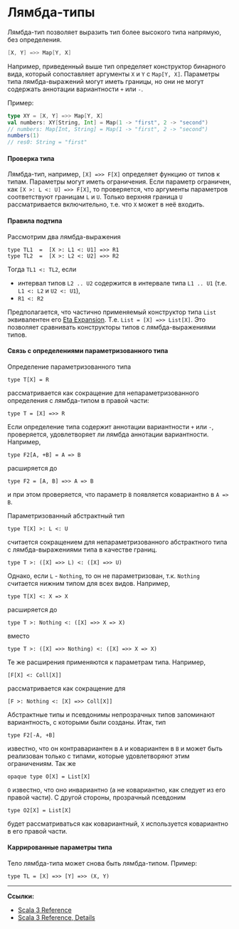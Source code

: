 # Лямбда-типы

Лямбда-тип позволяет выразить тип более высокого типа напрямую, без определения.

```scala
[X, Y] =>> Map[Y, X]
```

Например, приведенный выше тип определяет конструктор бинарного вида, 
который сопоставляет аргументы `X` и `Y` с `Map[Y, X]`. 
Параметры типа лямбда-выражений могут иметь границы, но они не могут содержать аннотации вариантности `+` или `-`.

Пример:

```scala
type XY = [X, Y] =>> Map[Y, X]
val numbers: XY[String, Int] = Map(1 -> "first", 2 -> "second")
// numbers: Map[Int, String] = Map(1 -> "first", 2 -> "second")
numbers(1)
// res0: String = "first"
```

#### Проверка типа

Лямбда-тип, например, `[X] =>> F[X]` определяет функцию от типов к типам. 
Параметры могут иметь ограничения. 
Если параметр ограничен, как `[X >: L <: U] =>> F[X]`, 
то проверяется, что аргументы параметров соответствуют границам `L` и `U`. 
Только верхняя граница `U` рассматривается включительно, т.е. что `X` может в неё входить.

#### Правила подтипа

Рассмотрим два лямбда-выражения

```
type TL1  =  [X >: L1 <: U1] =>> R1
type TL2  =  [X >: L2 <: U2] =>> R2
```

Тогда `TL1 <: TL2`, если
- интервал типов `L2 .. U2` содержится в интервале типа `L1 .. U1` (т.е. `L1 <: L2` и `U2 <: U1`),
- `R1 <: R2`

Предполагается, что частично применяемый конструктор типа `List` 
эквивалентен его [Eta Expansion](../functions/eta). Т.е. `List = [X] =>> List[X]`.
Это позволяет сравнивать конструкторы типов с лямбда-выражениями типов.

#### Связь с определениями параметризованного типа

Определение параметризованного типа

```
type T[X] = R
```

рассматривается как сокращение для непараметризованного определения с лямбда-типом в правой части:

```
type T = [X] =>> R
```

Если определение типа содержит аннотации вариантности `+` или `-`, 
проверяется, удовлетворяет ли лямбда аннотации вариантности. 
Например,

```
type F2[A, +B] = A => B
```

расширяется до

```
type F2 = [A, B] =>> A => B
```

и при этом проверяется, что параметр `B` появляется ковариантно в `A => B`.

Параметризованный абстрактный тип

```
type T[X] >: L <: U
```

считается сокращением для непараметризованного абстрактного типа с лямбда-выражениями типа в качестве границ.

```
type T >: ([X] =>> L) <: ([X] =>> U)
```

Однако, если `L` - `Nothing`, то он не параметризован, т.к. `Nothing` считается нижним типом для всех видов. 
Например,

```
type T[X] <: X => X
```

расширяется до

```
type T >: Nothing <: ([X] =>> X => X)
```

вместо

```
type T >: ([X] =>> Nothing) <: ([X] =>> X => X)
```

Те же расширения применяются к параметрам типа. 
Например,

```
[F[X] <: Coll[X]]
```

рассматривается как сокращение для

```
[F >: Nothing <: [X] =>> Coll[X]]
```

Абстрактные типы и псевдонимы непрозрачных типов запоминают вариантность, с которыми были созданы. 
Итак, тип

```
type F2[-A, +B]
```

известно, что он контравариантен в `A` и ковариантен в `B` 
и может быть реализован только с типами, которые удовлетворяют этим ограничениям. 
Так же

```
opaque type O[X] = List[X]
```

`O` известно, что оно инвариантно (а не ковариантно, как следует из его правой части). 
С другой стороны, прозрачный псевдоним

```
type O2[X] = List[X]
```

будет рассматриваться как ковариантный, `X` используется ковариантно в его правой части.

#### Каррированные параметры типа

Тело лямбда-типа может снова быть лямбда-типом. Пример:

```
type TL = [X] =>> [Y] =>> (X, Y)
```


---

**Ссылки:**

- [Scala 3 Reference](https://docs.scala-lang.org/scala3/reference/new-types/type-lambdas.html)
- [Scala 3 Reference, Details](https://docs.scala-lang.org/scala3/reference/new-types/type-lambdas-spec.html)
